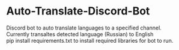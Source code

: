 # Auto-Translate-Discord-Bot

Discord bot to auto translate languages to a specified channel. <br>
Currently transaltes detected language (Russian) to English <br>
pip install requirements.txt to install required libraries for bot to run.
